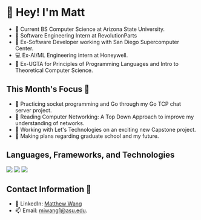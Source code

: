 # 👋 Hey! I'm Matt

- 📓 Current BS Computer Science at Arizona State University.
- 🚗 Software Engineering Intern at RevolutionParts
- 💼 Ex-Software Developer working with San Diego Supercomputer Center.
- 💻 Ex-AI/ML Engineering intern at Honeywell.
- 📝 Ex-UGTA for Principles of Programming Languages and Intro to Theoretical Computer Science.
  
## This Month's Focus 📌

- 🔭 Practicing socket programming and Go through my Go TCP chat server project.
- 📘 Reading Computer Networking: A Top Down Approach to improve my understanding of networks.
- 🤔 Working with Let's Technologies on an exciting new Capstone project.
- 🏫 Making plans regarding graduate school and my future.

## Languages, Frameworks, and Technologies

<img src="https://skillicons.dev/icons?i=python,c,java,cpp,js,ts,php,go,bash"/>

<img src="https://skillicons.dev/icons?i=react,nodejs,django,flask,pytorch,tensorflow,postgres,mysql,mongodb"/>

<img src="https://skillicons.dev/icons?i=azure,gcp,aws,linux,docker,terraform,github,powershell,vscode"/>

## Contact Information 📲

- 🔗 LinkedIn: [Matthew Wang](https://www.linkedin.com/in/matthew-wang-cs/)
- 📫 Email: [miwang1@asu.edu](mailto:miwang1@asu.edu).
